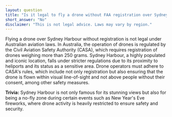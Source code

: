 ```yaml
---
layout: question
title: "Is it legal to fly a drone without FAA registration over Sydney Harbour?"
short_answer: "No"
disclaimer: "This is not legal advice. Laws may vary by region."
---
```


Flying a drone over Sydney Harbour without registration is not legal under Australian aviation laws. In Australia, the operation of drones is regulated by the Civil Aviation Safety Authority (CASA), which requires registration of drones weighing more than 250 grams. Sydney Harbour, a highly populated and iconic location, falls under stricter regulations due to its proximity to heliports and its status as a sensitive area. Drone operators must adhere to CASA's rules, which include not only registration but also ensuring that the drone is flown within visual line-of-sight and not above people without their consent, among other safety measures.

**Trivia:** Sydney Harbour is not only famous for its stunning views but also for being a no-fly zone during certain events such as New Year's Eve fireworks, where drone activity is heavily restricted to ensure safety and security.
